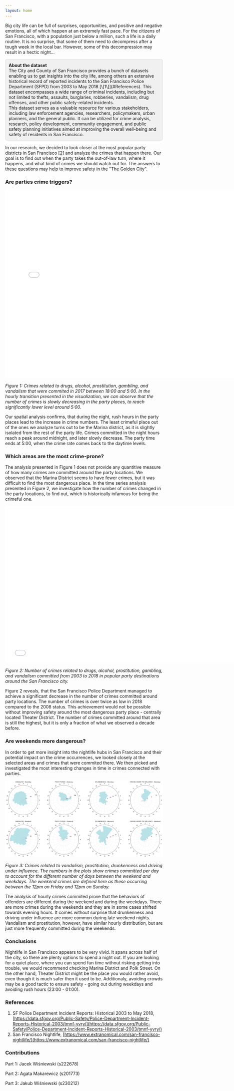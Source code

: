 ```yaml
---
layout: home
---
```


Big city life can be full of surprises, opportunities, and positive and negative emotions, all of which happen at an extremely fast pace. For the citizens of San Francisco, with a population just below a million, such a life is a daily routine. It is no surprise, that some of them need to decompress after a tough week in the local bar. However, some of this decompression may result in a hectic night...

<div style="background-color: #f0f0f0; border: 1px solid #dcdcdc; border-radius: 5px; padding: 10px;">
<b>About the dataset</b>
<br>
The City and County of San Francisco provides a bunch of datasets enabling us to get insights into the city life, among others an extensive historical record of reported incidents to the San Francisco Police Department (SFPD) from 2003 to May 2018 [\[1\]](#References). This dataset encompasses a wide range of criminal incidents, including but not limited to thefts, assaults, burglaries, robberies, vandalism, drug offenses, and other public safety-related incidents.
<br>
This dataset serves as a valuable resource for various stakeholders, including law enforcement agencies, researchers, policymakers, urban planners, and the general public. It can be utilized for crime analysis, research, policy development, community engagement, and public safety planning initiatives aimed at improving the overall well-being and safety of residents in San Francisco.
</div>

In our research, we decided to look closer at the most popular party districts in San Francisco [\[2\]](#References) and analyze the crimes that happen there. Our goal is to find out when the party takes the out-of-law turn, where it happens, and what kind of crimes we should watch out for. The answers to these questions may help to improve safety in the "The Golden City".

### **Are parties crime triggers?** 

<embed 
       type="text/html" 
       src="/plots/heatmap_with_time.html"
       width="750"
       height="600"
       >

*Figure 1: Crimes related to drugs, alcohol, prostitution, gambling, and vandalism that were commited in 2017 between 18:00 and 5:00. In the hourly transition presented in the visualization, we can observe that the number of crimes is slowly decreasing in the party places, to reach significantly lower level around 5:00.*

Our spatial analysis confirms, that during the night, rush hours in the party places lead to the increase in crime numbers. The least crimeful place out of the ones we analyze turns out to be the Marina district, as it is slightly isolated from the rest of the party life. Crimes committed in the night hours reach a peak around midnight, and later slowly decrease. The party time ends at 5:00, when the crime rate comes back to the daytime levels. 

### **Which areas are the most crime-prone?**

The analysis presented in Figure 1 does not provide any quantitive measure of how many crimes are committed around the party locations. We observed that the Marina District seems to have fewer crimes, but it was difficult to find the most dangerous place. In the time series analysis presented in Figure 2, we investigate how the number of crimes changed in the party locations, to find out, which is historically infamous for being the crimeful one.

<embed 
       type="text/html" 
       src="/plots/bokeh_plot.html"
       width="750"
       height="500"
       >

*Figure 2: Number of crimes related to drugs, alcohol, prostitution, gambling, and vandalism committed from 2003 to 2018 in popular party destinations around the San Francisco city.*

Figure 2 reveals, that the San Francisco Police Department managed to achieve a significant decrease in the number of crimes committed around party locations. The number of crimes is over twice as low in 2018 compared to the 2008 status. This achievement would not be possible without improving safety around the most dangerous party place - centrally located Theater District. The number of crimes committed around that area is still the highest, but it is only a fraction of what we observed a decade before.

### **Are weekends more dangerous?** 

In order to get more insight into the nightlife hubs in San Francisco and their potential impact on the crime occurrences, we looked closely at the selected areas and crimes that were commited there. We then picked and investigated the most interesting changes in time in crimes connected with parties. 

![Text](plots/polar.png)

*Figure 3: Crimes related to vandalism, prostitution, drunkenness and driving under influence. The numbers in the plots show crimes committed per day to account for the different number of days between the weekend and weekdays. The weekend crimes are defined here as these occurring between the 12pm on Friday and 12pm on Sunday.*

The analysis of hourly crimes commited prove that the behaviors of offenders are different during the weekend and during the weekdays. There are more crimes during the weekends and they are in some cases shifted towards evening hours. It comes without surprise that drunkenness and driving under influence are more common during late weekend nights. Vandalism and prostitution, however, have similar hourly distribution, but are just more frequently committed during the weekends.

### **Conclusions**

Nightlife in San Francisco appears to be very vivid. It spans across half of the city, so there are plenty options to spend a night out. If you are looking for a quiet place, where you can spend fun time without risking getting into trouble, we would recommend checking Marina District and Polk Street. On the other hand, Theater District might be the place you would rather avoid, even though it is much safer then it used to be. Additionaly, avoiding crowds may be a good tactic to ensure safety - going out during weekdays and avoiding rush hours (23:00 - 01:00).

### **References**

1. SF Police Department Incident Reports: Historical 2003 to May 2018, [https://data.sfgov.org/Public-Safety/Police-Department-Incident-Reports-Historical-2003/tmnf-yvry/](https://data.sfgov.org/Public-Safety/Police-Department-Incident-Reports-Historical-2003/tmnf-yvry/)
2. San Francisco Nightlife, [https://www.extranomical.com/san-francisco-nightlife/](https://www.extranomical.com/san-francisco-nightlife/)

### **Contributions**

Part 1: Jacek Wiśniewski (s222678)

Part 2: Agata Makarewicz (s201773)

Part 3: Jakub Wiśniewski (s230212)